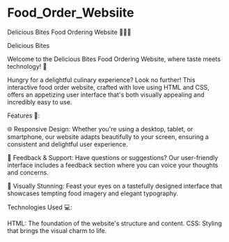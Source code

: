 # Food_Order_Websiite


Delicious Bites Food Ordering Website 🍔🍕🥗

Delicious Bites

Welcome to the Delicious Bites Food Ordering Website, where taste meets technology! 🚀

Hungry for a delightful culinary experience? Look no further! This interactive food order website, crafted with love using HTML and CSS, offers an appetizing user interface that's both visually appealing and incredibly easy to use.

Features 🌟:

🌐 Responsive Design: Whether you're using a desktop, tablet, or smartphone, our website adapts beautifully to your screen, ensuring a consistent and delightful user experience.

💬 Feedback & Support: Have questions or suggestions? Our user-friendly interface includes a feedback section where you can voice your thoughts and concerns.

🎨 Visually Stunning: Feast your eyes on a tastefully designed interface that showcases tempting food imagery and elegant typography.

Technologies Used 💻:

HTML: The foundation of the website's structure and content.
CSS: Styling that brings the visual charm to life.


